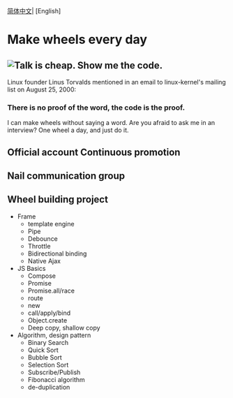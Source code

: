 [简体中文](./README.md)| [English]

# Make wheels every day

## ![Talk is cheap. Show me the code.](assets/talk.jpeg)

Linux founder Linus Torvalds mentioned in an email to linux-kernel's mailing list on August 25, 2000:

### There is no proof of the word, the code is the proof.
I can make wheels without saying a word. Are you afraid to ask me in an interview?
One wheel a day, and just do it.

## 

## Official account Continuous promotion

<!-- ![image-20201016171059721](assets/image-20201016171059721.png) -->

## Nail communication group

<!-- ![image-20201016171318330](assets/image-20201016171318330.png) -->




## Wheel building project
- Frame
  - template engine
  - Pipe
  - Debounce
  - Throttle
  - Bidirectional binding
  - Native Ajax
- JS Basics
  - Compose
  - Promise
  - Promise.all/race
  - route
  - new
  - call/apply/bind
  - Object.create
  - Deep copy, shallow copy
- Algorithm, design pattern
  - Binary Search
  - Quick Sort
  - Bubble Sort
  - Selection Sort
  - Subscribe/Publish
  - Fibonacci algorithm
  - de-duplication
